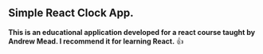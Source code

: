 ## Simple React Clock App. 

__This is an educational application developed for a react course taught by Andrew Mead.
I recommend it for learning React.__ :+1:





